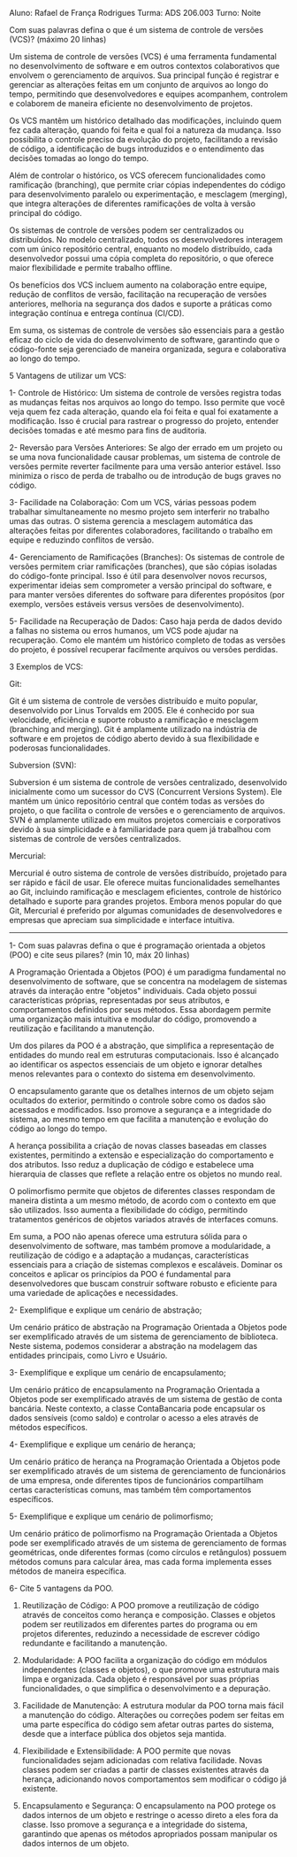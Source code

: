 Aluno: Rafael de França Rodrigues
Turma: ADS 206.003
Turno: Noite

Com suas palavras defina o que é um sistema de controle de versões (VCS)? (máximo 20 linhas)

Um sistema de controle de versões (VCS) é uma ferramenta fundamental no desenvolvimento de software e em outros contextos colaborativos que envolvem o gerenciamento de arquivos. Sua principal função é registrar e gerenciar as alterações feitas em um conjunto de arquivos ao longo do tempo, permitindo que desenvolvedores e equipes acompanhem, controlem e colaborem de maneira eficiente no desenvolvimento de projetos.

Os VCS mantêm um histórico detalhado das modificações, incluindo quem fez cada alteração, quando foi feita e qual foi a natureza da mudança. Isso possibilita o controle preciso da evolução do projeto, facilitando a revisão de código, a identificação de bugs introduzidos e o entendimento das decisões tomadas ao longo do tempo.

Além de controlar o histórico, os VCS oferecem funcionalidades como ramificação (branching), que permite criar cópias independentes do código para desenvolvimento paralelo ou experimentação, e mesclagem (merging), que integra alterações de diferentes ramificações de volta à versão principal do código.

Os sistemas de controle de versões podem ser centralizados ou distribuídos. No modelo centralizado, todos os desenvolvedores interagem com um único repositório central, enquanto no modelo distribuído, cada desenvolvedor possui uma cópia completa do repositório, o que oferece maior flexibilidade e permite trabalho offline.

Os benefícios dos VCS incluem aumento na colaboração entre equipe, redução de conflitos de versão, facilitação na recuperação de versões anteriores, melhoria na segurança dos dados e suporte a práticas como integração contínua e entrega contínua (CI/CD).

Em suma, os sistemas de controle de versões são essenciais para a gestão eficaz do ciclo de vida do desenvolvimento de software, garantindo que o código-fonte seja gerenciado de maneira organizada, segura e colaborativa ao longo do tempo.

5 Vantagens de utilizar um VCS:

1- Controle de Histórico: Um sistema de controle de versões registra todas as mudanças feitas nos arquivos ao longo do tempo. Isso permite que você veja quem fez cada alteração, quando ela foi feita e qual foi exatamente a modificação. Isso é crucial para rastrear o progresso do projeto, entender decisões tomadas e até mesmo para fins de auditoria.

2- Reversão para Versões Anteriores: Se algo der errado em um projeto ou se uma nova funcionalidade causar problemas, um sistema de controle de versões permite reverter facilmente para uma versão anterior estável. Isso minimiza o risco de perda de trabalho ou de introdução de bugs graves no código.

3- Facilidade na Colaboração: Com um VCS, várias pessoas podem trabalhar simultaneamente no mesmo projeto sem interferir no trabalho umas das outras. O sistema gerencia a mesclagem automática das alterações feitas por diferentes colaboradores, facilitando o trabalho em equipe e reduzindo conflitos de versão.

4- Gerenciamento de Ramificações (Branches): Os sistemas de controle de versões permitem criar ramificações (branches), que são cópias isoladas do código-fonte principal. Isso é útil para desenvolver novos recursos, experimentar ideias sem comprometer a versão principal do software, e para manter versões diferentes do software para diferentes propósitos (por exemplo, versões estáveis versus versões de desenvolvimento).

5- Facilidade na Recuperação de Dados: Caso haja perda de dados devido a falhas no sistema ou erros humanos, um VCS pode ajudar na recuperação. Como ele mantém um histórico completo de todas as versões do projeto, é possível recuperar facilmente arquivos ou versões perdidas.

3 Exemplos de VCS: 

Git:

Git é um sistema de controle de versões distribuído e muito popular, desenvolvido por Linus Torvalds em 2005.
Ele é conhecido por sua velocidade, eficiência e suporte robusto a ramificação e mesclagem (branching and merging).
Git é amplamente utilizado na indústria de software e em projetos de código aberto devido à sua flexibilidade e poderosas funcionalidades.

Subversion (SVN):

Subversion é um sistema de controle de versões centralizado, desenvolvido inicialmente como um sucessor do CVS (Concurrent Versions System).
Ele mantém um único repositório central que contém todas as versões do projeto, o que facilita o controle de versões e o gerenciamento de arquivos.
SVN é amplamente utilizado em muitos projetos comerciais e corporativos devido à sua simplicidade e à familiaridade para quem já trabalhou com sistemas de controle de versões centralizados.

Mercurial:

Mercurial é outro sistema de controle de versões distribuído, projetado para ser rápido e fácil de usar.
Ele oferece muitas funcionalidades semelhantes ao Git, incluindo ramificação e mesclagem eficientes, controle de histórico detalhado e suporte para grandes projetos.
Embora menos popular do que Git, Mercurial é preferido por algumas comunidades de desenvolvedores e empresas que apreciam sua simplicidade e interface intuitiva.

----------------------------------------------------------------------------------

1- Com suas palavras defina o que é programação orientada a objetos (POO) e cite seus pilares? (min 10, máx 20 linhas)

A Programação Orientada a Objetos (POO) é um paradigma fundamental no desenvolvimento de software, que se concentra na modelagem de sistemas através da interação entre "objetos" individuais. Cada objeto possui características próprias, representadas por seus atributos, e comportamentos definidos por seus métodos. Essa abordagem permite uma organização mais intuitiva e modular do código, promovendo a reutilização e facilitando a manutenção.

Um dos pilares da POO é a abstração, que simplifica a representação de entidades do mundo real em estruturas computacionais. Isso é alcançado ao identificar os aspectos essenciais de um objeto e ignorar detalhes menos relevantes para o contexto do sistema em desenvolvimento.

O encapsulamento garante que os detalhes internos de um objeto sejam ocultados do exterior, permitindo o controle sobre como os dados são acessados e modificados. Isso promove a segurança e a integridade do sistema, ao mesmo tempo em que facilita a manutenção e evolução do código ao longo do tempo.

A herança possibilita a criação de novas classes baseadas em classes existentes, permitindo a extensão e especialização do comportamento e dos atributos. Isso reduz a duplicação de código e estabelece uma hierarquia de classes que reflete a relação entre os objetos no mundo real.

O polimorfismo permite que objetos de diferentes classes respondam de maneira distinta a um mesmo método, de acordo com o contexto em que são utilizados. Isso aumenta a flexibilidade do código, permitindo tratamentos genéricos de objetos variados através de interfaces comuns.

Em suma, a POO não apenas oferece uma estrutura sólida para o desenvolvimento de software, mas também promove a modularidade, a reutilização de código e a adaptação a mudanças, características essenciais para a criação de sistemas complexos e escaláveis. Dominar os conceitos e aplicar os princípios da POO é fundamental para desenvolvedores que buscam construir software robusto e eficiente para uma variedade de aplicações e necessidades.

2- Exemplifique e explique um cenário de abstração;

Um cenário prático de abstração na Programação Orientada a Objetos pode ser exemplificado através de um sistema de gerenciamento de biblioteca. Neste sistema, podemos considerar a abstração na modelagem das entidades principais, como Livro e Usuário.

3- Exemplifique e explique um cenário de encapsulamento;

Um cenário prático de encapsulamento na Programação Orientada a Objetos pode ser exemplificado através de um sistema de gestão de conta bancária. Neste contexto, a classe ContaBancaria pode encapsular os dados sensíveis (como saldo) e controlar o acesso a eles através de métodos específicos.

4- Exemplifique e explique um cenário de herança;

Um cenário prático de herança na Programação Orientada a Objetos pode ser exemplificado através de um sistema de gerenciamento de funcionários de uma empresa, onde diferentes tipos de funcionários compartilham certas características comuns, mas também têm comportamentos específicos.

5- Exemplifique e explique um cenário de polimorfismo;

Um cenário prático de polimorfismo na Programação Orientada a Objetos pode ser exemplificado através de um sistema de gerenciamento de formas geométricas, onde diferentes formas (como círculos e retângulos) possuem métodos comuns para calcular área, mas cada forma implementa esses métodos de maneira específica.

6- Cite 5 vantagens da POO.

1. Reutilização de Código: A POO promove a reutilização de código através de conceitos como herança e composição. Classes e objetos podem ser reutilizados em diferentes partes do programa ou em projetos diferentes, reduzindo a necessidade de escrever código redundante e facilitando a manutenção.

2. Modularidade: A POO facilita a organização do código em módulos independentes (classes e objetos), o que promove uma estrutura mais limpa e organizada. Cada objeto é responsável por suas próprias funcionalidades, o que simplifica o desenvolvimento e a depuração.

3. Facilidade de Manutenção: A estrutura modular da POO torna mais fácil a manutenção do código. Alterações ou correções podem ser feitas em uma parte específica do código sem afetar outras partes do sistema, desde que a interface pública dos objetos seja mantida.

4. Flexibilidade e Extensibilidade: A POO permite que novas funcionalidades sejam adicionadas com relativa facilidade. Novas classes podem ser criadas a partir de classes existentes através da herança, adicionando novos comportamentos sem modificar o código já existente.

5. Encapsulamento e Segurança: O encapsulamento na POO protege os dados internos de um objeto e restringe o acesso direto a eles fora da classe. Isso promove a segurança e a integridade do sistema, garantindo que apenas os métodos apropriados possam manipular os dados internos de um objeto.
